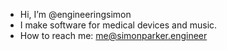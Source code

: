 - Hi, I’m @engineeringsimon
- I make software for medical devices and music.
- How to reach me: me@simonparker.engineer


